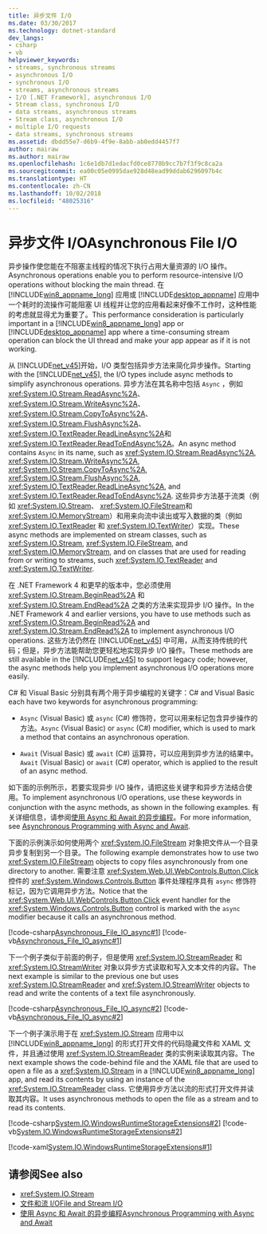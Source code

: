 ```yaml
---
title: 异步文件 I/O
ms.date: 03/30/2017
ms.technology: dotnet-standard
dev_langs:
- csharp
- vb
helpviewer_keywords:
- streams, synchronous streams
- asynchronous I/O
- synchronous I/O
- streams, asynchronous streams
- I/O [.NET Framework], asynchronous I/O
- Stream class, synchronous I/O
- data streams, asynchronous streams
- Stream class, asynchronous I/O
- multiple I/O requests
- data streams, synchronous streams
ms.assetid: dbdd55e7-d6b9-4f9e-8abb-ab0edd4457f7
author: mairaw
ms.author: mairaw
ms.openlocfilehash: 1c6e1db7d1edacfd0ce8770b9cc7b7f3f9c8ca2a
ms.sourcegitcommit: ea00c05e0995dae928d48ead99ddab6296097b4c
ms.translationtype: HT
ms.contentlocale: zh-CN
ms.lasthandoff: 10/02/2018
ms.locfileid: "48025316"
---
```

# <a name="asynchronous-file-io"></a><span data-ttu-id="af028-102">异步文件 I/O</span><span class="sxs-lookup"><span data-stu-id="af028-102">Asynchronous File I/O</span></span>

<span data-ttu-id="af028-103">异步操作使您能在不阻塞主线程的情况下执行占用大量资源的 I/O 操作。</span><span class="sxs-lookup"><span data-stu-id="af028-103">Asynchronous operations enable you to perform resource-intensive I/O operations without blocking the main thread.</span></span> <span data-ttu-id="af028-104">在 [!INCLUDE[win8_appname_long](../../../includes/win8-appname-long-md.md)] 应用或 [!INCLUDE[desktop_appname](../../../includes/desktop-appname-md.md)] 应用中一个耗时的流操作可能阻塞 UI 线程并让您的应用看起来好像不工作时，这种性能的考虑就显得尤为重要了。</span><span class="sxs-lookup"><span data-stu-id="af028-104">This performance consideration is particularly important in a [!INCLUDE[win8_appname_long](../../../includes/win8-appname-long-md.md)] app or [!INCLUDE[desktop_appname](../../../includes/desktop-appname-md.md)] app where a time-consuming stream operation can block the UI thread and make your app appear as if it is not working.</span></span>

<span data-ttu-id="af028-105">从 [!INCLUDE[net_v45](../../../includes/net-v45-md.md)]开始，I/O 类型包括异步方法来简化异步操作。</span><span class="sxs-lookup"><span data-stu-id="af028-105">Starting with the [!INCLUDE[net_v45](../../../includes/net-v45-md.md)], the I/O types include async methods to simplify asynchronous operations.</span></span> <span data-ttu-id="af028-106">异步方法在其名称中包括 `Async` ，例如 <xref:System.IO.Stream.ReadAsync%2A>、 <xref:System.IO.Stream.WriteAsync%2A>、 <xref:System.IO.Stream.CopyToAsync%2A>、 <xref:System.IO.Stream.FlushAsync%2A>、 <xref:System.IO.TextReader.ReadLineAsync%2A>和 <xref:System.IO.TextReader.ReadToEndAsync%2A>。</span><span class="sxs-lookup"><span data-stu-id="af028-106">An async method contains `Async` in its name, such as <xref:System.IO.Stream.ReadAsync%2A>, <xref:System.IO.Stream.WriteAsync%2A>, <xref:System.IO.Stream.CopyToAsync%2A>, <xref:System.IO.Stream.FlushAsync%2A>, <xref:System.IO.TextReader.ReadLineAsync%2A>, and <xref:System.IO.TextReader.ReadToEndAsync%2A>.</span></span> <span data-ttu-id="af028-107">这些异步方法基于流类（例如 <xref:System.IO.Stream>、 <xref:System.IO.FileStream>和 <xref:System.IO.MemoryStream>）和用来向流中读出或写入数据的类（例如 <xref:System.IO.TextReader> 和 <xref:System.IO.TextWriter>）实现。</span><span class="sxs-lookup"><span data-stu-id="af028-107">These async methods are implemented on stream classes, such as <xref:System.IO.Stream>, <xref:System.IO.FileStream>, and <xref:System.IO.MemoryStream>, and on classes that are used for reading from or writing to streams, such <xref:System.IO.TextReader> and <xref:System.IO.TextWriter>.</span></span>

<span data-ttu-id="af028-108">在 .NET Framework 4 和更早的版本中，您必须使用 <xref:System.IO.Stream.BeginRead%2A> 和 <xref:System.IO.Stream.EndRead%2A> 之类的方法来实现异步 I/O 操作。</span><span class="sxs-lookup"><span data-stu-id="af028-108">In the .NET Framework 4 and earlier versions, you have to use methods such as <xref:System.IO.Stream.BeginRead%2A> and <xref:System.IO.Stream.EndRead%2A> to implement asynchronous I/O operations.</span></span> <span data-ttu-id="af028-109">这些方法仍然在 [!INCLUDE[net_v45](../../../includes/net-v45-md.md)] 中可用，从而支持传统的代码；但是，异步方法能帮助您更轻松地实现异步 I/O 操作。</span><span class="sxs-lookup"><span data-stu-id="af028-109">These methods are still available in the [!INCLUDE[net_v45](../../../includes/net-v45-md.md)] to support legacy code; however, the async methods help you implement asynchronous I/O operations more easily.</span></span>

<span data-ttu-id="af028-110">C# 和 Visual Basic 分别具有两个用于异步编程的关键字：</span><span class="sxs-lookup"><span data-stu-id="af028-110">C# and Visual Basic each have two keywords for asynchronous programming:</span></span>

- <span data-ttu-id="af028-111">`Async` (Visual Basic) 或 `async` (C#) 修饰符，您可以用来标记包含异步操作的方法。</span><span class="sxs-lookup"><span data-stu-id="af028-111">`Async` (Visual Basic) or `async` (C#) modifier, which is used to mark a method that contains an asynchronous operation.</span></span>

- <span data-ttu-id="af028-112">`Await` (Visual Basic) 或 `await` (C#) 运算符，可以应用到异步方法的结果中。</span><span class="sxs-lookup"><span data-stu-id="af028-112">`Await` (Visual Basic) or `await` (C#) operator, which is applied to the result of an async method.</span></span>

<span data-ttu-id="af028-113">如下面的示例所示，若要实现异步 I/O 操作，请把这些关键字和异步方法结合使用。</span><span class="sxs-lookup"><span data-stu-id="af028-113">To implement asynchronous I/O operations, use these keywords in conjunction with the async methods, as shown in the following examples.</span></span> <span data-ttu-id="af028-114">有关详细信息，请参阅[使用 Async 和 Await 的异步编程](https://msdn.microsoft.com/library/db854f91-ccef-4035-ae4d-0911fde808c7)。</span><span class="sxs-lookup"><span data-stu-id="af028-114">For more information, see [Asynchronous Programming with Async and Await](https://msdn.microsoft.com/library/db854f91-ccef-4035-ae4d-0911fde808c7).</span></span>

<span data-ttu-id="af028-115">下面的示例演示如何使用两个 <xref:System.IO.FileStream> 对象把文件从一个目录异步复制到另一个目录。</span><span class="sxs-lookup"><span data-stu-id="af028-115">The following example demonstrates how to use two <xref:System.IO.FileStream> objects to copy files asynchronously from one directory to another.</span></span> <span data-ttu-id="af028-116">需要注意 <xref:System.Web.UI.WebControls.Button.Click> 控件的 <xref:System.Windows.Controls.Button> 事件处理程序具有 `async` 修饰符标记，因为它调用异步方法。</span><span class="sxs-lookup"><span data-stu-id="af028-116">Notice that the <xref:System.Web.UI.WebControls.Button.Click> event handler for the <xref:System.Windows.Controls.Button> control is marked with the `async` modifier because it calls an asynchronous method.</span></span>

[!code-csharp[Asynchronous_File_IO_async#1](../../../samples/snippets/csharp/VS_Snippets_CLR/Asynchronous_File_IO_async/cs/example.cs#1)]
[!code-vb[Asynchronous_File_IO_async#1](../../../samples/snippets/visualbasic/VS_Snippets_CLR/Asynchronous_File_IO_async/vb/example.vb#1)]

<span data-ttu-id="af028-117">下一个例子类似于前面的例子，但是使用 <xref:System.IO.StreamReader> 和 <xref:System.IO.StreamWriter> 对象以异步方式读取和写入文本文件的内容。</span><span class="sxs-lookup"><span data-stu-id="af028-117">The next example is similar to the previous one but uses <xref:System.IO.StreamReader> and <xref:System.IO.StreamWriter> objects to read and write the contents of a text file asynchronously.</span></span>

[!code-csharp[Asynchronous_File_IO_async#2](../../../samples/snippets/csharp/VS_Snippets_CLR/Asynchronous_File_IO_async/cs/example2.cs#2)]
[!code-vb[Asynchronous_File_IO_async#2](../../../samples/snippets/visualbasic/VS_Snippets_CLR/Asynchronous_File_IO_async/vb/example2.vb#2)]

<span data-ttu-id="af028-118">下一个例子演示用于在 <xref:System.IO.Stream> 应用中以 [!INCLUDE[win8_appname_long](../../../includes/win8-appname-long-md.md)] 的形式打开文件的代码隐藏文件和 XAML 文件，并且通过使用 <xref:System.IO.StreamReader> 类的实例来读取其内容。</span><span class="sxs-lookup"><span data-stu-id="af028-118">The next example shows the code-behind file and the XAML file that are used to open a file as a <xref:System.IO.Stream> in a [!INCLUDE[win8_appname_long](../../../includes/win8-appname-long-md.md)] app, and read its contents by using an instance of the <xref:System.IO.StreamReader> class.</span></span> <span data-ttu-id="af028-119">它使用异步方法以流的形式打开文件并读取其内容。</span><span class="sxs-lookup"><span data-stu-id="af028-119">It uses asynchronous methods to open the file as a stream and to read its contents.</span></span>

[!code-csharp[System.IO.WindowsRuntimeStorageExtensions#2](../../../samples/snippets/csharp/VS_Snippets_CLR_System/system.io.windowsruntimestorageextensions/cs/blankpage.xaml.cs#2)]
[!code-vb[System.IO.WindowsRuntimeStorageExtensions#2](../../../samples/snippets/visualbasic/VS_Snippets_CLR_System/system.io.windowsruntimestorageextensions/vb/blankpage.xaml.vb#2)]

[!code-xaml[System.IO.WindowsRuntimeStorageExtensions#1](../../../samples/snippets/csharp/VS_Snippets_CLR_System/system.io.windowsruntimestorageextensions/cs/blankpage.xaml#1)]

## <a name="see-also"></a><span data-ttu-id="af028-120">请参阅</span><span class="sxs-lookup"><span data-stu-id="af028-120">See also</span></span>

- <xref:System.IO.Stream>
- [<span data-ttu-id="af028-121">文件和流 I/O</span><span class="sxs-lookup"><span data-stu-id="af028-121">File and Stream I/O</span></span>](../../../docs/standard/io/index.md)
- [<span data-ttu-id="af028-122">使用 Async 和 Await 的异步编程</span><span class="sxs-lookup"><span data-stu-id="af028-122">Asynchronous Programming with Async and Await</span></span>](https://msdn.microsoft.com/library/db854f91-ccef-4035-ae4d-0911fde808c7)
